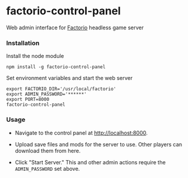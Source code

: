 # factorio-control-panel
Web admin interface for [Factorio](http://factorio.com/) headless game server

### Installation

Install the node module

    npm install -g factorio-control-panel
    
Set environment variables and start the web server
    
    export FACTORIO_DIR='/usr/local/factorio'
    export ADMIN_PASSWORD='******'
    export PORT=8000
    factorio-control-panel
    
### Usage

- Navigate to the control panel at [http://localhost:8000](http://localhost:8000).

- Upload save files and mods for the server to use. Other players can download them from here.

- Click "Start Server." This and other admin actions require the `ADMIN_PASSWORD` set above.
